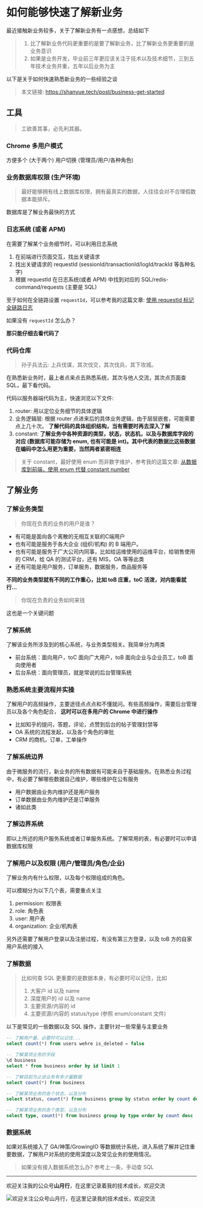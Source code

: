 # 如何能够快速了解新业务

最近接触新业务较多，关于了解新业务有一点感想，总结如下

> 1. 比了解新业务代码更重要的是要了解新业务，比了解新业务更重要的是业务意识
> 1. 如果是业务开发，毕业前三年更应该关注于技术以及技术细节，三到五年技术业务并重，五年以后业务为主

以下是关于如何快速熟悉新业务的一些经验之谈

<!--more-->

> 本文链接: <https://shanyue.tech/post/business-get-started>

## 工具

> 工欲善其事，必先利其器。

### Chrome 多用户模式

方便多个 (大于两个) 用户切换 (管理员/用户/各种角色)

### 业务数据库权限 (生产环境)

> 最好能够拥有线上数据库权限，拥有最真实的数据，人往往会对不合理假数据本能排斥。

数据库是了解业务最快的方式

### 日志系统 (或者 APM)

在需要了解某个业务细节时，可以利用日志系统

1. 在前端进行页面交互，找出关键请求
1. 找出关键请求的 requestId (sessionId/transactionId/logId/trackId 等各种名字)
1. 根据 requestId 在日志系统(或者 APM) 中找到对应的 SQL/redis-command/requests (主要是 SQL)

至于如何在全链路设置 `requestId`，可以参考我的这篇文章: [使用 requestId 标记全链路日志](https://shanyue.tech/post/requestid-and-tracing/)

如果没有 `requestId` 怎么办？

**那只能仔细去看代码了**

### 代码仓库

> 孙子兵法云: 上兵伐谋，其次伐交，其次伐兵，其下攻城。

在熟悉新业务时，最上者点来点去熟悉系统，其次与他人交流，其次点页面查 SQL，最下看代码。

代码以服务器端代码为主，快速浏览以下文件:

1. router: 用以定位业务细节的具体逻辑
1. 业务逻辑层: 根据 router 点进来后的具体业务逻辑，由于层层嵌套，可能需要点上几十次。 **了解代码的具体组织结构，当有需要时再去深入了解**
1. constant: **了解业务中各种资源的类型，状态，状态机，以及与数据库字段的对应 (数据库可能存储为 enum, 也有可能是 int)。其中代表的数据比这些数据在编码中怎么用更为重要，当然两者紧密相连**

> 关于 constant，最好使用 enum 而非数字维护，参考我的这篇文章: [从数据库到前端，使用 enum 代替 constant number](https://shanyue.tech/post/constant-db-to-client/)

## 了解业务

### 了解业务类型

> 你现在负责的业务的用户是谁？

+ 有可能是面向各个离散的无相互关联的C端用户
+ 也有可能是服务于各大企业 (组织/机构) 的 B 端用户。
+ 也有可能是服务于广大公司内同事，比如给运维使用的运维平台，给销售使用的 CRM，给 QA 的测试平台，还有 MIS，OA 等等此类
+ 还有可能是用户服务，订单服务，数据服务，商品服务等

**不同的业务类型就有不同的工作重心，比如 toB 庄重，toC 活泼，对内能看就行...**

> 你现在负责的业务如何来钱

这也是一个关键问题

### 了解系统

了解该业务所涉及到的核心系统，与业务类型相关。我简单分为两类

+ 前台系统：面向用户，toC 面向广大用户，toB 面向企业与企业员工，toB 面向使用者
+ 后台系统：面向管理员，就是常说的后台管理系统

### 熟悉系统主要流程并实操

了解用户的高频操作，主要途径点点点和不懂就问。有些高频操作，需要后台管理员以及各个角色配合， **这时可以在多用户的 Chrome 中进行操作**

+ 比如知乎的提问，答题，评论，点赞到后台的帖子管理封禁等
+ OA 系统的流程发起，以及各个角色的审批
+ CRM 的商机，订单，工单操作

### 了解系统边界

由于微服务的流行，新业务的所有数据有可能来自于基础服务。在熟悉业务过程中，有必要了解哪些数据自己维护，哪些维护在公有服务

+ 用户数据由业务内维护还是用户服务
+ 订单数据由业务内维护还是订单服务
+ 诸如此类

### 了解边界系统

即以上所述的用户服务系统或者订单服务系统。了解常用的表，有必要时可以申请数据库权限

### 了解用户以及权限 (用户/管理员/角色/企业)

了解业务内有什么权限，以及每个权限组成的角色。

可以模糊分为以下几个表，需要重点关注

1. permission: 权限表
1. role: 角色表
1. user: 用户表
1. organization: 企业/机构表

另外还需要了解用户登录以及注册过程，有没有第三方登录，以及 toB 方的自家用户系统的接入

### 了解数据

> 比如何查 SQL 更重要的是数据本身，有必要时可以记住，比如
> 1. 大客户 id 以及 name
> 1. 深度用户的 id 以及 name
> 1. 主要资源/内容的 id
> 1. 主要资源/内容的 status/type (参照 enum/constant 文件)

以下是常见的一些数据以及 SQL 操作，主要针对一些常量与主要业务

```sql
-- 了解用户量，必要时可以记住...
select count(*) from users wehre is_deleted = false

-- 了解某项业务的字段
\d business
select * from business order by id limit 1

-- 了解目前为止该业务有多少量数据
select count(*) from business

-- 了解某项业务的各个状态，以及分布
select status, count(*) from business group by status order by count desc

-- 了解某项业务的各个类型，以及分布
select type, count(*) from business group by type order by count desc
```

### 数据系统

如果对系统接入了 GA/神策/GrowingIO 等数据统计系统，进入系统了解并记住重要数据，了解用户对系统的使用深度以及常见业务的使用情况。

> 如果没有接入数据系统怎么办?
> 参考上一条，手动查 SQL

<hr/>

欢迎关注我的公众号**山月行**，在这里记录着我的技术成长，欢迎交流

![欢迎关注公众号山月行，在这里记录我的技术成长，欢迎交流](https://shanyue.tech/qrcode.jpg)
